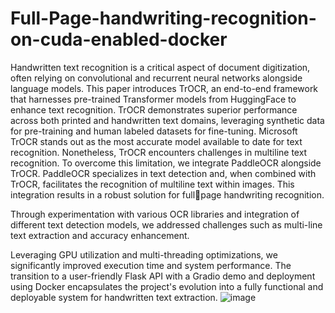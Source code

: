 # Full-Page-handwriting-recognition-on-cuda-enabled-docker
Handwritten text recognition is a critical aspect of document digitization, often relying on convolutional and recurrent neural networks alongside language models. This paper introduces TrOCR, an end-to-end framework that harnesses pre-trained Transformer models from HuggingFace to enhance text recognition. TrOCR demonstrates superior performance across both printed and handwritten text domains, leveraging synthetic data for pre-training and human labeled datasets for fine-tuning. Microsoft TrOCR stands out as the most accurate model available to date for text recognition. Nonetheless, TrOCR encounters challenges in multiline text recognition. To overcome this limitation, we integrate PaddleOCR alongside TrOCR. PaddleOCR specializes in text detection and, when combined with TrOCR, facilitates the recognition of multiline text within images. This integration results in a robust solution for fullpage handwriting recognition. 

Through experimentation with various OCR libraries and integration of different text detection models, we addressed challenges such as multi-line text
extraction and accuracy enhancement.

Leveraging GPU utilization and multi-threading optimizations, we significantly improved
execution time and system performance. The transition to a user-friendly Flask API with a
Gradio demo and deployment using Docker encapsulates the project's evolution into a fully
functional and deployable system for handwritten text extraction.
![image](https://github.com/gaurvi-vishnoi/Full-Page-handwriting-recognition-on-cuda-enabled-docker/assets/83802095/fa5945fa-6ff9-4940-adfb-2e07cd0c24e4)


